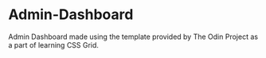 # Admin-Dashboard

Admin Dashboard made using the template provided by The Odin Project as a part of learning CSS Grid.
